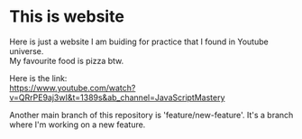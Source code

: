 # This is website

Here is just a website I am buiding for practice that I found in Youtube universe.   
My favourite food is pizza btw.   
  
Here is the link:  
https://www.youtube.com/watch?v=QRrPE9aj3wI&t=1389s&ab_channel=JavaScriptMastery

Another main branch of this repository is 'feature/new-feature'. It's a branch where I'm working on a new feature.